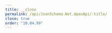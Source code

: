 ```yaml
---
title: __close
permalink: /api/JsonSchema.Net.OpenApi/:title/
close: true
order: "10.04.99"
---
```

